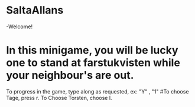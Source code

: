 # SaltaAllans
-Welcome!
# In this minigame, you will be lucky one to stand at farstukvisten while your neighbour's are out. 
To progress in the game, type along as requested, ex: "Y" , "1" 
#To choose Tage, press r. To Choose Torsten, choose l.
